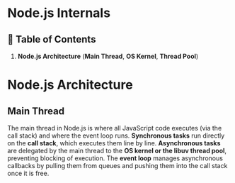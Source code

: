 # **Node.js Internals**

## 📑 Table of Contents

1. **Node.js Architecture** (**Main Thread**, **OS Kernel**, **Thread Pool**)





# Node.js Architecture

## Main Thread
The main thread in Node.js is where all JavaScript code executes (via the call stack) and where the event loop runs.
**Synchronous tasks** run directly on the **call stack**, which executes them line by line.
**Asynchronous tasks** are delegated by the main thread to the **OS kernel or the libuv thread pool**, preventing blocking of execution.
The **event loop** manages asynchronous callbacks by pulling them from queues and pushing them into the call stack once it is free.